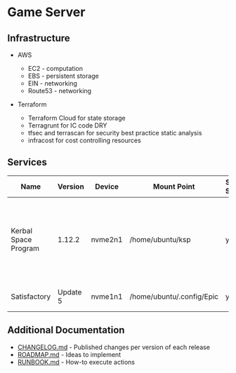 # Game Server

## Infrastructure

- AWS
  - EC2 - computation
  - EBS - persistent storage
  - EIN - networking
  - Route53 - networking

- Terraform
  - Terraform Cloud for state storage
  - Terragrunt for IC code DRY
  - tfsec and terrascan for security best practice static analysis
  - infracost for cost controlling resources

## Services

| Name                 | Version  | Device  | Mount Point                 | System Service | Port               | Notes  |
| -------------------- | -------- | ------- | --------------------------- | -------------- | ------------------ | -----: |
| Kerbal Space Program | 1.12.2   | nvme2n1 | /home/ubuntu/ksp            | yes            | 6702               | Includes `Making History` and `Breaking Ground` expansions. Includes mods, see notice at login. |
| Satisfactory         | Update 5 | nvme1n1 | /home/ubuntu/.config/Epic   | yes            | 7777, 15000, 15777 | |

## Additional Documentation

- [CHANGELOG.md](./CHANGELOG.md) - Published changes per version of each release
- [ROADMAP.md](./ROADMAP.md) - Ideas to implement
- [RUNBOOK.md](./RUNBOOK.md) - How-to execute actions
